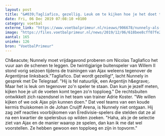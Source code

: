 ```yaml
---
layout: post
title: "&#039;Tagliafico, gezellig. Leuk om te kijken hoe je het doet tegen zo&#039;n topploeg&#039;"
date: Fri, 06 Dec 2019 07:08:10 +0100
category: voetbal
externe_link: "https://www.voetbalprimeur.nl/nieuws/906678/nunnely-als-je-de-manier-ziet-waarop-ajax-speelt-kan-ik-me-dat-wel-voorstellen-.html"
image: "https://files.voetbalprimeur.nl/news/2019/12/06/618bee8cff07fe2644546d7da99ce2d92f589bfd.jpg"
aantal: 165
unieke: 126
bron: "VoetbalPrimeur"
---
```


Ch&amp;eacute; Nunnely moet vrijdagavond proberen om Nicolas Tagliafico het vuur aan de schenen te leggen. De twintigjarige buitenspeler van Willem II stond vorig seizoen tijdens de trainingen van Ajax weleens tegenover de Argentijnse linksback.&quot;Tagliafico. Dat wordt gezellig!&quot;, lacht Nunnely in gesprek met De Telegraaf. &quot;Hij is fel natuurlijk, een Argentijn h&amp;egrave;. Maar het is leuk om tegenover zo&#039;n speler te staan. Dan kun je jezelf meten, kijken hoe je uit de voeten komt tegen zo&#039;n topploeg.&quot; De rechtsbuiten ontwikkelt zich razendsnel in het team van trainer Adrie Koster. &quot;We willen kijken of we ook Ajax pijn kunnen doen.&quot;
Dat veel teams van een koude kermis thuiskomen in de Johan Cruijff Arena, is Nunnely niet ontgaan. Hij zag zelf reacties voorbijkomen van Eredivisie-spelers die stelden dat ze al na een kwartier de spelersbus op wilden zoeken. &quot;Haha, als je de selectie ziet van Ajax en de manier waarop ze spelen, dan kan ik me dat wel voorstellen. Ze hebben gewoon een topploeg en zijn in topvorm.&quot;
